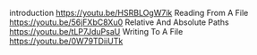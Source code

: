 introduction                                    https://youtu.be/HSRBLOgW7ik
Reading From A File                             https://youtu.be/56jFXbC8Xu0
Relative And Absolute Paths                     https://youtu.be/tLP7JduPsaU
Writing To A File                               https://youtu.be/0W79TDiiUTk






